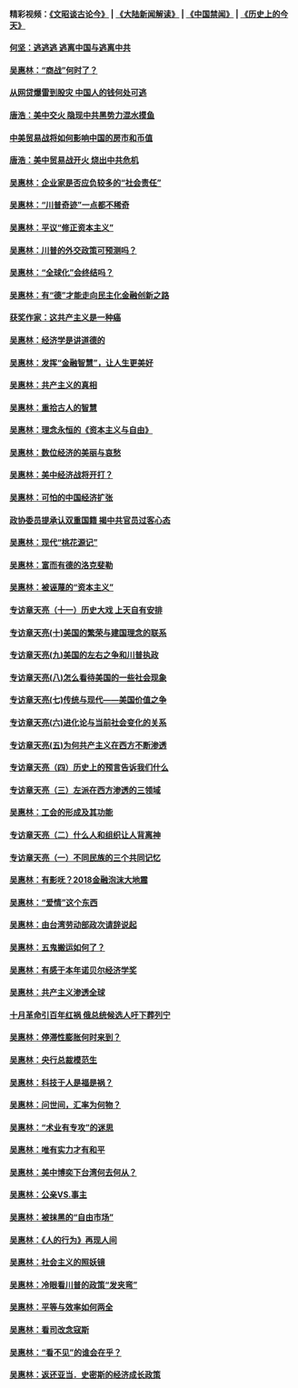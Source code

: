 #### 精彩视频：[《文昭谈古论今》](https://github.com/gfw-breaker/wenzhao/blob/master/README.md?t=11111531) | [《大陆新闻解读》](https://github.com/gfw-breaker/ntdtv-comedy/blob/master/README.md?t=11111531) | [《中国禁闻》](https://github.com/gfw-breaker/ntdtv-news/blob/master/README.md?t=11111531) | [《历史上的今天》](https://github.com/gfw-breaker/today-in-history/blob/master/README.md?t=11111531) 

#### [何坚：逃逃逃 逃离中国与逃离中共](../pages/nsc423/n10592891.md?t=11111531) 

#### [吴惠林：“商战”何时了？](../pages/nsc423/n10573558.md?t=11111531) 

#### [从网贷爆雷到股灾 中国人的钱何处可逃](../pages/nsc423/n10572800.md?t=11111531) 

#### [唐浩：美中交火 隐现中共黑势力混水摸鱼](../pages/nsc423/n10544040.md?t=11111531) 

#### [中美贸易战将如何影响中国的房市和币值](../pages/nsc423/n10543697.md?t=11111531) 

#### [唐浩：美中贸易战开火 烧出中共危机](../pages/nsc423/n10540126.md?t=11111531) 

#### [吴惠林：企业家是否应负较多的“社会责任”](../pages/nsc423/n10535022.md?t=11111531) 

#### [吴惠林：“川普奇迹”一点都不稀奇](../pages/nsc423/n10512808.md?t=11111531) 

#### [吴惠林：平议“修正资本主义”](../pages/nsc423/n10495724.md?t=11111531) 

#### [吴惠林：川普的外交政策可预测吗？](../pages/nsc423/n10462387.md?t=11111531) 

#### [吴惠林：“全球化”会终结吗？](../pages/nsc423/n10452838.md?t=11111531) 

#### [吴惠林：有“德”才能走向民主化金融创新之路](../pages/nsc423/n10432292.md?t=11111531) 

#### [获奖作家：这共产主义是一种癌](../pages/nsc423/n10431541.md?t=11111531) 

#### [吴惠林：经济学是讲道德的](../pages/nsc423/n10398014.md?t=11111531) 

#### [吴惠林：发挥“金融智慧”，让人生更美好](../pages/nsc423/n10375019.md?t=11111531) 

#### [吴惠林：共产主义的真相](../pages/nsc423/n10351394.md?t=11111531) 

#### [吴惠林：重拾古人的智慧](../pages/nsc423/n10337691.md?t=11111531) 

#### [吴惠林：理念永恒的《资本主义与自由》](../pages/nsc423/n10316274.md?t=11111531) 

#### [吴惠林：数位经济的美丽与哀愁](../pages/nsc423/n10292946.md?t=11111531) 

#### [吴惠林：美中经济战将开打？](../pages/nsc423/n10258825.md?t=11111531) 

#### [吴惠林：可怕的中国经济扩张](../pages/nsc423/n10219147.md?t=11111531) 

#### [政协委员提承认双重国籍 揭中共官员过客心态](../pages/nsc423/n10208809.md?t=11111531) 

#### [吴惠林：现代“桃花源记”](../pages/nsc423/n10185234.md?t=11111531) 

#### [吴惠林：富而有德的洛克斐勒](../pages/nsc423/n10142264.md?t=11111531) 

#### [吴惠林：被诬蔑的“资本主义”](../pages/nsc423/n10124816.md?t=11111531) 

#### [专访章天亮（十一）历史大戏 上天自有安排](../pages/nsc423/n10094905.md?t=11111531) 

#### [专访章天亮(十)美国的繁荣与建国理念的联系](../pages/nsc423/n10094899.md?t=11111531) 

#### [专访章天亮(九)美国的左右之争和川普执政](../pages/nsc423/n10094889.md?t=11111531) 

#### [专访章天亮(八)怎么看待美国的一些社会现象](../pages/nsc423/n10094857.md?t=11111531) 

#### [专访章天亮(七)传统与现代——美国价值之争](../pages/nsc423/n10093140.md?t=11111531) 

#### [专访章天亮(六)进化论与当前社会变化的关系](../pages/nsc423/n10092036.md?t=11111531) 

#### [专访章天亮(五)为何共产主义在西方不断渗透](../pages/nsc423/n10083620.md?t=11111531) 

#### [专访章天亮（四）历史上的预言告诉我们什么](../pages/nsc423/n10083606.md?t=11111531) 

#### [专访章天亮（三）左派在西方渗透的三领域](../pages/nsc423/n10081115.md?t=11111531) 

#### [吴惠林：工会的形成及其功能](../pages/nsc423/n10080633.md?t=11111531) 

#### [专访章天亮（二）什么人和组织让人背离神](../pages/nsc423/n10076637.md?t=11111531) 

#### [专访章天亮（一）不同民族的三个共同记忆](../pages/nsc423/n10074188.md?t=11111531) 

#### [吴惠林：有影呒？2018金融泡沫大地震](../pages/nsc423/n10040534.md?t=11111531) 

#### [吴惠林：“爱情”这个东西](../pages/nsc423/n10019423.md?t=11111531) 

#### [吴惠林：由台湾劳动部政次请辞说起](../pages/nsc423/n9979679.md?t=11111531) 

#### [吴惠林：五鬼搬运如何了？](../pages/nsc423/n9925338.md?t=11111531) 

#### [吴惠林：有感于本年诺贝尔经济学奖](../pages/nsc423/n9871883.md?t=11111531) 

#### [吴惠林：共产主义渗透全球](../pages/nsc423/n9812748.md?t=11111531) 

#### [十月革命引百年红祸 俄总统候选人吁下葬列宁](../pages/nsc423/n9810182.md?t=11111531) 

#### [吴惠林：停滞性膨胀何时来到？](../pages/nsc423/n9764136.md?t=11111531) 

#### [吴惠林：央行总裁模范生](../pages/nsc423/n9728134.md?t=11111531) 

#### [吴惠林：科技于人是福是祸？](../pages/nsc423/n9672982.md?t=11111531) 

#### [吴惠林：问世间，汇率为何物？](../pages/nsc423/n9621788.md?t=11111531) 

#### [吴惠林：“术业有专攻”的迷思](../pages/nsc423/n9580363.md?t=11111531) 

#### [吴惠林：唯有实力才有和平](../pages/nsc423/n9529599.md?t=11111531) 

#### [吴惠林：美中博奕下台湾何去何从？](../pages/nsc423/n9483598.md?t=11111531) 

#### [吴惠林：公亲VS.事主](../pages/nsc423/n9425637.md?t=11111531) 

#### [吴惠林：被抹黑的“自由市场”](../pages/nsc423/n9351545.md?t=11111531) 

#### [吴惠林：《人的行为》再现人间](../pages/nsc423/n9296339.md?t=11111531) 

#### [吴惠林：社会主义的照妖镜](../pages/nsc423/n9243460.md?t=11111531) 

#### [吴惠林：冷眼看川普的政策“发夹弯”](../pages/nsc423/n9120684.md?t=11111531) 

#### [吴惠林：平等与效率如何两全](../pages/nsc423/n9075430.md?t=11111531) 

#### [吴惠林：看司改念寇斯](../pages/nsc423/n9024915.md?t=11111531) 

#### [吴惠林：“看不见”的谁会在乎？](../pages/nsc423/n8977488.md?t=11111531) 

#### [吴惠林：返还亚当．史密斯的经济成长政策](../pages/nsc423/n8931896.md?t=11111531) 

